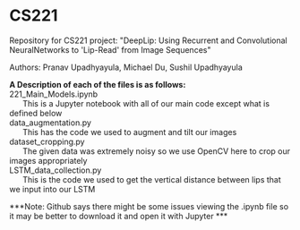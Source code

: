 # CS221
Repository for CS221 project: "DeepLip: Using Recurrent and Convolutional NeuralNetworks to 'Lip-Read' from Image Sequences"

Authors: Pranav Upadhyayula, Michael Du, Sushil Upadhyayula

**A Description of each of the files is as follows:**
    <br/>
    221_Main_Models.ipynb     <br/>&nbsp;&nbsp;&nbsp;&nbsp;&nbsp;&nbsp;This is a Jupyter notebook with all of our main code except what is defined below<br/>
    data_augmentation.py      <br/>&nbsp;&nbsp;&nbsp;&nbsp;&nbsp;&nbsp;This has the code we used to augment and tilt our images<br/>
    dataset_cropping.py       <br/>&nbsp;&nbsp;&nbsp;&nbsp;&nbsp;&nbsp;The given data was extremely noisy so we use OpenCV here to crop our images appropriately<br/>
    LSTM_data_collection.py   <br/>&nbsp;&nbsp;&nbsp;&nbsp;&nbsp;&nbsp;This is the code we used to get the vertical distance between lips that we input into our LSTM
    
    
***Note: Github says there might be some issues viewing the .ipynb file so it may be better to download it and open it with Jupyter ***
